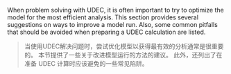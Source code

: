 When problem solving with UDEC, it is often important to try to optimize the model for the most efficient analysis. This section provides several suggestions on ways to improve a model run. Also, some common pitfalls that should be avoided when preparing a UDEC calculation are listed.
>当使用UDEC解决问题时，尝试优化模型以获得最有效的分析通常是很重要的。
本节提供了一些关于改进模型运行的方法的建议。
此外，还列出了在准备 UDEC 计算时应该避免的一些常见陷阱。
 
